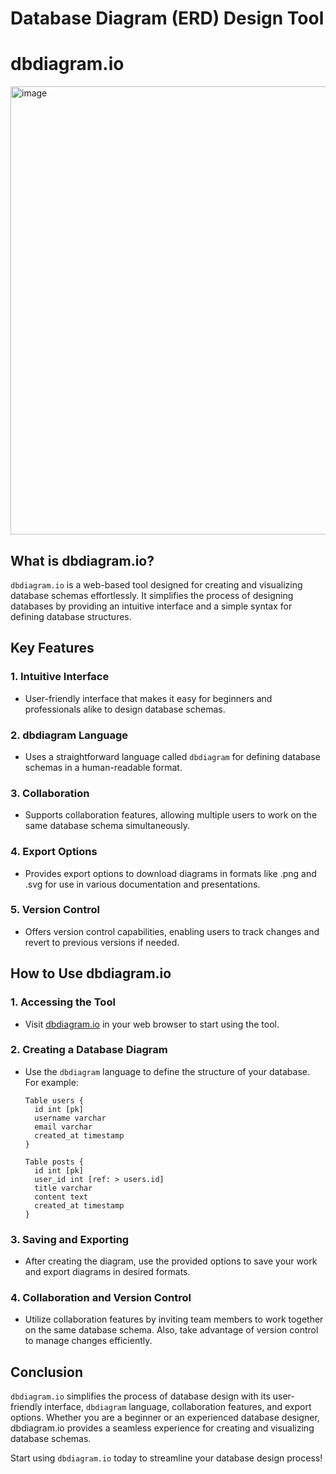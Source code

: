 # Database Diagram (ERD) Design Tool
# dbdiagram.io
<img width="717" alt="image" src="https://github.com/Rockship-Tech/Rockship_wiki/assets/34652279/1b52a4ab-31eb-4b50-8e4d-9c91c5a965d7">

## What is dbdiagram.io?

`dbdiagram.io` is a web-based tool designed for creating and visualizing database schemas effortlessly. It simplifies the process of designing databases by providing an intuitive interface and a simple syntax for defining database structures.

## Key Features

### 1. Intuitive Interface

- User-friendly interface that makes it easy for beginners and professionals alike to design database schemas.

### 2. dbdiagram Language

- Uses a straightforward language called `dbdiagram` for defining database schemas in a human-readable format.

### 3. Collaboration

- Supports collaboration features, allowing multiple users to work on the same database schema simultaneously.

### 4. Export Options

- Provides export options to download diagrams in formats like .png and .svg for use in various documentation and presentations.

### 5. Version Control

- Offers version control capabilities, enabling users to track changes and revert to previous versions if needed.

## How to Use dbdiagram.io

### 1. Accessing the Tool

- Visit [dbdiagram.io](https://dbdiagram.io/) in your web browser to start using the tool.

### 2. Creating a Database Diagram

- Use the `dbdiagram` language to define the structure of your database. For example:

    ```
    Table users {
      id int [pk]
      username varchar
      email varchar
      created_at timestamp
    }
    
    Table posts {
      id int [pk]
      user_id int [ref: > users.id]
      title varchar
      content text
      created_at timestamp
    }
    ```

### 3. Saving and Exporting

- After creating the diagram, use the provided options to save your work and export diagrams in desired formats.

### 4. Collaboration and Version Control

- Utilize collaboration features by inviting team members to work together on the same database schema. Also, take advantage of version control to manage changes efficiently.

## Conclusion

`dbdiagram.io` simplifies the process of database design with its user-friendly interface, `dbdiagram` language, collaboration features, and export options. Whether you are a beginner or an experienced database designer, dbdiagram.io provides a seamless experience for creating and visualizing database schemas.

Start using `dbdiagram.io` today to streamline your database design process!
